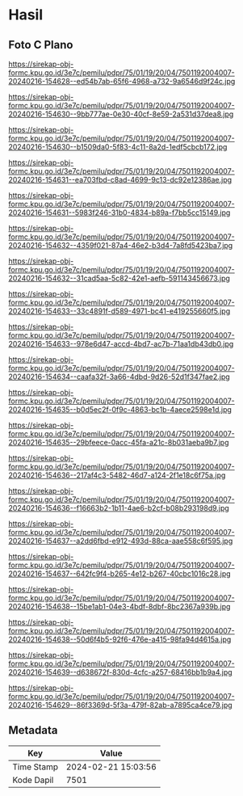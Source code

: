 # Hasil

## Foto C Plano

https://sirekap-obj-formc.kpu.go.id/3e7c/pemilu/pdpr/75/01/19/20/04/7501192004007-20240216-154628--ed54b7ab-65f6-4968-a732-9a6546d9f24c.jpg

https://sirekap-obj-formc.kpu.go.id/3e7c/pemilu/pdpr/75/01/19/20/04/7501192004007-20240216-154630--9bb777ae-0e30-40cf-8e59-2a531d37dea8.jpg

https://sirekap-obj-formc.kpu.go.id/3e7c/pemilu/pdpr/75/01/19/20/04/7501192004007-20240216-154630--b1509da0-5f83-4c11-8a2d-1edf5cbcb172.jpg

https://sirekap-obj-formc.kpu.go.id/3e7c/pemilu/pdpr/75/01/19/20/04/7501192004007-20240216-154631--ea703fbd-c8ad-4699-9c13-dc92e12386ae.jpg

https://sirekap-obj-formc.kpu.go.id/3e7c/pemilu/pdpr/75/01/19/20/04/7501192004007-20240216-154631--5983f246-31b0-4834-b89a-f7bb5cc15149.jpg

https://sirekap-obj-formc.kpu.go.id/3e7c/pemilu/pdpr/75/01/19/20/04/7501192004007-20240216-154632--4359f021-87a4-46e2-b3d4-7a8fd5423ba7.jpg

https://sirekap-obj-formc.kpu.go.id/3e7c/pemilu/pdpr/75/01/19/20/04/7501192004007-20240216-154632--31cad5aa-5c82-42e1-aefb-591143456673.jpg

https://sirekap-obj-formc.kpu.go.id/3e7c/pemilu/pdpr/75/01/19/20/04/7501192004007-20240216-154633--33c4891f-d589-4971-bc41-e419255660f5.jpg

https://sirekap-obj-formc.kpu.go.id/3e7c/pemilu/pdpr/75/01/19/20/04/7501192004007-20240216-154633--978e6d47-accd-4bd7-ac7b-71aa1db43db0.jpg

https://sirekap-obj-formc.kpu.go.id/3e7c/pemilu/pdpr/75/01/19/20/04/7501192004007-20240216-154634--caafa32f-3a66-4dbd-9d26-52d1f347fae2.jpg

https://sirekap-obj-formc.kpu.go.id/3e7c/pemilu/pdpr/75/01/19/20/04/7501192004007-20240216-154635--b0d5ec2f-0f9c-4863-bc1b-4aece2598e1d.jpg

https://sirekap-obj-formc.kpu.go.id/3e7c/pemilu/pdpr/75/01/19/20/04/7501192004007-20240216-154635--29bfeece-0acc-45fa-a21c-8b031aeba9b7.jpg

https://sirekap-obj-formc.kpu.go.id/3e7c/pemilu/pdpr/75/01/19/20/04/7501192004007-20240216-154636--217af4c3-5482-46d7-a124-2f1e18c6f75a.jpg

https://sirekap-obj-formc.kpu.go.id/3e7c/pemilu/pdpr/75/01/19/20/04/7501192004007-20240216-154636--f16663b2-1b11-4ae6-b2cf-b08b293198d9.jpg

https://sirekap-obj-formc.kpu.go.id/3e7c/pemilu/pdpr/75/01/19/20/04/7501192004007-20240216-154637--a2dd6fbd-e912-493d-88ca-aae558c6f595.jpg

https://sirekap-obj-formc.kpu.go.id/3e7c/pemilu/pdpr/75/01/19/20/04/7501192004007-20240216-154637--642fc9f4-b265-4e12-b267-40cbc1016c28.jpg

https://sirekap-obj-formc.kpu.go.id/3e7c/pemilu/pdpr/75/01/19/20/04/7501192004007-20240216-154638--15be1ab1-04e3-4bdf-8dbf-8bc2367a939b.jpg

https://sirekap-obj-formc.kpu.go.id/3e7c/pemilu/pdpr/75/01/19/20/04/7501192004007-20240216-154638--50d6f4b5-92f6-476e-a415-98fa94d4615a.jpg

https://sirekap-obj-formc.kpu.go.id/3e7c/pemilu/pdpr/75/01/19/20/04/7501192004007-20240216-154639--d638672f-830d-4cfc-a257-68416bb1b9a4.jpg

https://sirekap-obj-formc.kpu.go.id/3e7c/pemilu/pdpr/75/01/19/20/04/7501192004007-20240216-154629--86f3369d-5f3a-479f-82ab-a7895ca4ce79.jpg


## Metadata

| Key        | Value               |
| ---------- | ------------------- |
| Time Stamp | 2024-02-21 15:03:56 |
| Kode Dapil | 7501                |




